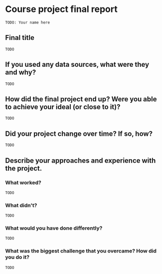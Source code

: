 # Course project final report

`TODO: Your name here`

## Final title

`TODO`

## If you used any data sources, what were they and why?

`TODO`

## How did the final project end up? Were you able to achieve your ideal (or close to it)?

`TODO`

## Did your project change over time? If so, how?

`TODO`

## Describe your approaches and experience with the project.

### What worked?

`TODO`

### What didn't?

`TODO`

### What would you have done differently?

`TODO`


### What was the biggest challenge that you overcame? How did you do it?

`TODO`